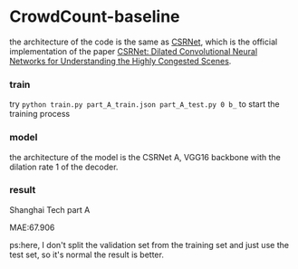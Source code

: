 # CrowdCount-baseline

the architecture of the code is the same as [CSRNet](https://arxiv.org/abs/1802.10062), which is the official implementation of the paper [CSRNet: Dilated Convolutional Neural Networks for Understanding the Highly Congested Scenes](https://arxiv.org/abs/1802.10062).

### train
try `python train.py part_A_train.json part_A_test.py 0 b_` to start the training process

### model
the architecture of the model is the CSRNet A, VGG16 backbone with the dilation rate 1 of the decoder.

### result
Shanghai Tech part A

MAE:67.906

ps:here, I don't split the validation set from the training set and just use the test set, so it's normal the result is better.

